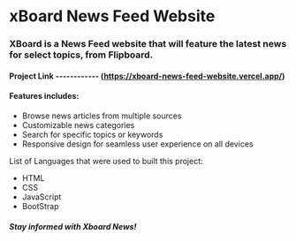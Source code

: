 # xBoard News Feed Website

### XBoard is a News Feed website that will feature the latest news for select topics, from Flipboard.

#### Project Link ------------  (https://xboard-news-feed-website.vercel.app/)

#### Features includes:
- Browse news articles from multiple sources
- Customizable news categories
- Search for specific topics or keywords
- Responsive design for seamless user experience on all devices

List of Languages that were used to built this project:
- HTML
- CSS
- JavaScript
- BootStrap

##### _Stay informed with Xboard News!_
